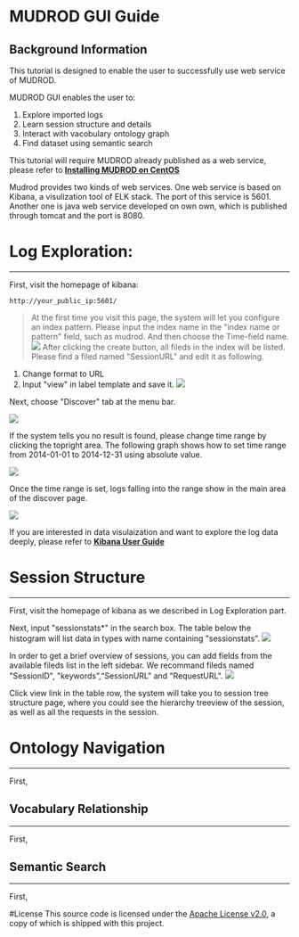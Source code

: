 # MUDROD GUI Guide

Background Information
---
This tutorial is designed to enable the user to successfully use web service of MUDROD.

MUDROD GUI enables the user to:

1. Explore imported logs
2. Learn session structure and details
3. Interact with vacobulary ontology graph
4. Find dataset using semantic search
    

This tutorial will require MUDROD already published as a web service, please refer to [**Installing MUDROD on CentOS**](https://github.com/mudrod/mudrod/blob/master/Installation.md)

Mudrod provides two kinds of web services. One web service is based on Kibana, a visulization tool of ELK stack. The port of this service is 5601. Another one is  java web service developed on own own, which is published through tomcat and the port is 8080.

# Log Exploration:
---


First, visit the homepage of kibana:

    http://your_public_ip:5601/

> At the first time you visit this page, the system will let  you  configure an index pattern. Please input the index name in the "index name or pattern" field, such as mudrod. And then choose the Time-field name.
![](https://raw.githubusercontent.com/quintinali/images/master/add%20index.png)
> After clicking the create button, all fileds in  the index will be listed. Please find a filed named "SessionURL" and edit it as following. 
1. Change format to URL
2. Input "view" in label template and save it.
![](https://raw.githubusercontent.com/quintinali/images/master/edit%20index.png)

Next, choose "Discover" tab at the menu bar. 

![](https://raw.githubusercontent.com/quintinali/images/master/discover%20default.png)

If the system tells you no result is found, please change time range by clicking the topright area. The following graph shows how to set time range from 2014-01-01 to 2014-12-31 using absolute value.

![](https://raw.githubusercontent.com/quintinali/images/master/change%20time%20range.png)

Once the time range is set, logs falling into the range show in the main area of the discover page.

![](https://raw.githubusercontent.com/quintinali/images/master/defaul%20log%20list.png)

If you are interested  in data visulaization and want to explore the log data deeply, please refer to [**Kibana User Guide**](https://www.elastic.co/guide/en/kibana/4.1/index.html)


# Session Structure
---


First, visit the homepage of kibana as we described in Log Exploration part.

Next, input "sessionstats*" in the search box. The table below the histogram will list data in types with name containing "sessionstats".
![](https://raw.githubusercontent.com/quintinali/images/master/improved%20log%20list.png)

In order to get a brief overview of  sessions, you can add fields from the available fileds list in the left sidebar. We recommand fileds named "SessionID", "keywords”,“SessionURL" and "RequestURL".
![](https://raw.githubusercontent.com/quintinali/images/master/detailed%20log%20list.png)

Click view link in the table row, the system will take you to session tree structure page, where you could see the hierarchy treeview of the session, as well as all the requests in the session.

# Ontology Navigation
---


First,
## Vocabulary Relationship
---


First,
## Semantic Search
---


First,




#License
This source code is licensed under the [Apache License v2.0](http://www.apache.org/licenses/LICENSE-2.0), a
copy of which is shipped with this project.

